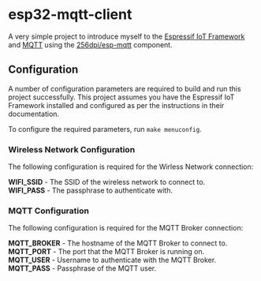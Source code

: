 # esp32-mqtt-client

A very simple project to introduce myself to the [Espressif IoT Framework](https://github.com/espressif/esp-idf/) and [MQTT](https://en.wikipedia.org/wiki/MQTT) using the [256dpi/esp-mqtt](https://github.com/256dpi/esp-mqtt) component.


## Configuration

A number of configuration parameters are required to build and run this project successfully. This project assumes you have the Espressif IoT Framework installed and configured as per the instructions in their documentation.

To configure the required parameters, run `make menuconfig`.

### Wireless Network Configuration

The following configuration is required for the Wirless Network connection:

**WIFI_SSID** - The SSID of the wireless network to connect to.  
**WIFI_PASS** - The passphrase to authenticate with.

### MQTT Configuration

The following configuration is required for the MQTT Broker connection:

**MQTT_BROKER** - The hostname of the MQTT Broker to connect to.  
**MQTT_PORT** - The port that the MQTT Broker is running on.  
**MQTT_USER** - Username to authenticate with the MQTT Broker.  
**MQTT_PASS** - Passphrase of the MQTT user.  
